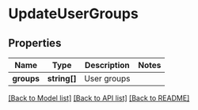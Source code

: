 # UpdateUserGroups

## Properties
Name | Type | Description | Notes
------------ | ------------- | ------------- | -------------
**groups** | **string[]** | User groups | 

[[Back to Model list]](../../README.md#documentation-for-models) [[Back to API list]](../../README.md#documentation-for-api-endpoints) [[Back to README]](../../README.md)

